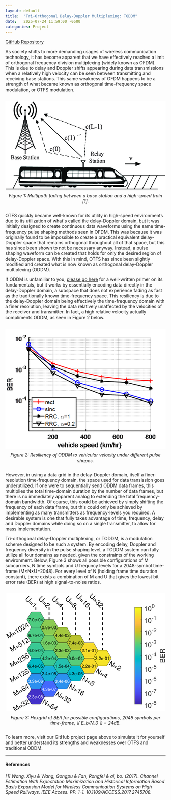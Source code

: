 ```yaml
---
layout: default
title:  "Tri-Orthogonal Delay-Doppler Multiplexing: TODDM"
date:   2025-07-24 11:59:00 -0500
categories: Project
---
```


[GitHub Repository](https://github.com/JRW-lab/TODDM_simulator)

As society shifts to more demanding usages of wireless communication technology, it has become apparent that we have effectively reached a limit of orthogonal frequency division multiplexing (widely known as OFDM). This is due to delay and Doppler shifts appearing during data transmissions when a relatively high velocity can be seen between transmitting and receiving base stations. This same weakness of OFDM happens to be a strength of what became known as orthogonal time-frequency space modulation, or OTFS modulation.

<div style="text-align: center; margin: 2em 0;">
  <img src="/assets/images/high-speed-railway.png" alt="Resiliency of OTFS to vehicular velocity" style="max-width: 100%; height: auto;">
  <p style="font-style: italic; margin-top: 0.5em;">Figure 1: Multipath fading between a base station and a high-speed train [1].</p>
</div>

OTFS quickly became well-known for its utility in high-speed environments due to its utilization of what's called the delay-Doppler domain, but it was initially designed to create continuous data waveforms using the same time-frequency pulse shaping methods seen in OFDM. This was because it was originally found to be impossible to create a practical equivalent delay-Doppler space that remains orthogonal throughout all of that space, but this has since been shown to not be necessary anyway. Instead, a pulse shaping waveform can be created that holds for only the desired region of delay-Doppler space. With this in mind, OTFS has since been slightly modified and created what is now known as orthogonal delay-Doppler multiplexing (ODDM).

If ODDM is unfamiliar to you, [please go here](https://oddm.io/) for a well-written primer on its fundamentals, but it works by essentially encoding data directly in the delay-Doppler domain, a subspace that does not experience fading as fast as the traditionally known time-frequency space. This resiliency is due to the delay-Doppler domain being effectively the time-frequency domain with a finer resolution, leaving the data relatively unaffected by the velocities of the receiver and transmitter. In fact, a high relative velocity actually compliments ODDM, as seen in Figure 2 below.

<div style="text-align: center; margin: 2em 0;">
  <img src="/assets/images/oddm-velocity.png" alt="Resiliency of ODDM to vehicular velocity" style="max-width: 100%; height: auto;">
  <p style="font-style: italic; margin-top: 0.5em;">Figure 2: Resiliency of ODDM to vehicular velocity under different pulse shapes.</p>
</div>

However, in using a data grid in the delay-Doppler domain, itself a finer-resolution time-frequency domain, the space used for data transission goes underutilized. If one were to sequentially send ODDM data frames, this multiplies the total time-domain duration by the number of data frames, but there is no immediately apparent analog to extending the total frequency-domain bandwidth. Of course, this could be achieved by simply shifting the frequency of each data frame, but this could only be achieved by implementing as many transmitters as frequency-levels you required. A desirable system is one that fully takes advantage of time, frequency, delay and Doppler domains while doing so on a single transmitter, to allow for mass implementation.

Tri-orthogonal delay-Doppler multiplexing, or TODDM, is a modulation scheme designed to be such a system. By encoding delay, Doppler and frequency diversity in the pulse shaping level, a TODDM system can fully utilize all four domains as needed, given the constraints of the working environment. Below, Figure 3 shows all possible configurations of M subcarriers, N time symbols and U frequncy levels for a 2048-symbol time-frame (M×N×U=2048). For every level of N (holding frame time duration constant), there exists a combination of M and U that gives the lowest bit error rate (BER) at high signal-to-noise ratios.

<div style="text-align: center; margin: 2em 0;">
  <img src="/assets/images/toddm.png" alt="TODDM Decision Hexgrid" style="max-width: 100%; height: auto;">
  <p style="font-style: italic; margin-top: 0.5em;">Figure 3: Hexgrid of BER for possible configurations, 2048 symbols per time-frame, \( E_b/N_0 \) = 24dB.</p>
</div>

To learn more, visit our GitHub project page above to simulate it for yourself and better understand its strengths and weaknesses over OTFS and traditional ODDM.

<hr>

#### References

###### [1] Wang, Xiyu & Wang, Gongpu & Fan, Rongfei & ai, bo. (2017). Channel Estimation With Expectation Maximization and Historical Information Based Basis Expansion Model for Wireless Communication Systems on High Speed Railways. IEEE Access. PP. 1-1. 10.1109/ACCESS.2017.2745708. 
